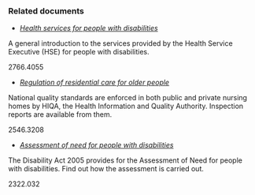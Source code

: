 ###  Related documents

  * [ _Health services for people with disabilities_ ](/en/health/health-services/health-services-for-people-with-disabilities/health-services-for-people-with-intellectual-physical-or-sensory-disabilities/)

A general introduction to the services provided by the Health Service
Executive (HSE) for people with disabilities.

2766.4055

  * [ _Regulation of residential care for older people_ ](/en/health/health-services/health-services-for-older-people/regulation-residential-care-older-people/)

National quality standards are enforced in both public and private nursing
homes by HIQA, the Health Information and Quality Authority. Inspection
reports are available from them.

2546.3208

  * [ _Assessment of need for people with disabilities_ ](/en/health/health-services/health-services-for-people-with-disabilities/assessment-of-need-for-people-with-disabilites/)

The Disability Act 2005 provides for the Assessment of Need for people with
disabilities. Find out how the assessment is carried out.

2322.032
